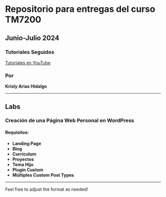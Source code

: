 # Repositorio para entregas del curso TM7200

## Junio-Julio 2024

### Tutoriales Seguidos
[Tutoriales en YouTube](https://www.youtube.com/playlist?list=PLcpgFjmGKyjY0hSMlCW3NUtIHxy2oa00r)

### Por
**Krisly Arias Hidalgo**

---

## Labs

### Creación de una Página Web Personal en WordPress

#### Requisitos:
- **Landing Page**
- **Blog**
- **Currículum**
- **Proyectos**
- **Tema Hijo**
- **Plugin Custom**
- **Múltiples Custom Post Types**

---

Feel free to adjust the format as needed!
